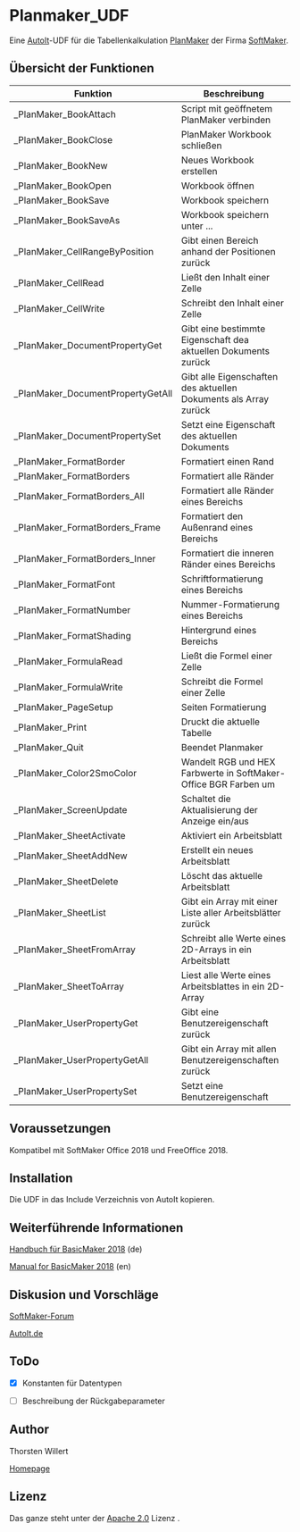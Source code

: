 # Planmaker_UDF

Eine [AutoIt](https://www.autoitscript.com/site/autoit/)-UDF für die Tabellenkalkulation [PlanMaker](https://www.softmaker.de/softmaker-office-planmaker) der Firma [SoftMaker](https://www.softmaker.de/softmaker-office).

## Übersicht der Funktionen

| Funktion | Beschreibung |
|--------|--------|
| _PlanMaker_BookAttach| Script mit geöffnetem PlanMaker verbinden|
| _PlanMaker_BookClose| PlanMaker Workbook schließen|
| _PlanMaker_BookNew|Neues Workbook erstellen|
| _PlanMaker_BookOpen|Workbook öffnen|
| _PlanMaker_BookSave|Workbook speichern|
|_PlanMaker_BookSaveAs|Workbook speichern unter ...|
|_PlanMaker_CellRangeByPosition|Gibt einen Bereich anhand der Positionen zurück|
|_PlanMaker_CellRead |Ließt den Inhalt einer Zelle|
| _PlanMaker_CellWrite |Schreibt den Inhalt einer Zelle|
| _PlanMaker_DocumentPropertyGet |Gibt eine bestimmte Eigenschaft dea aktuellen Dokuments zurück|
| _PlanMaker_DocumentPropertyGetAll |Gibt alle Eigenschaften des aktuellen Dokuments als Array zurück|
| _PlanMaker_DocumentPropertySet |Setzt eine Eigenschaft des aktuellen Dokuments|
| _PlanMaker_FormatBorder |Formatiert einen Rand|
| _PlanMaker_FormatBorders |Formatiert alle Ränder|
| _PlanMaker_FormatBorders_All |Formatiert alle Ränder eines Bereichs|
| _PlanMaker_FormatBorders_Frame |Formatiert den Außenrand eines Bereichs|
| _PlanMaker_FormatBorders_Inner |Formatiert die inneren Ränder eines Bereichs|
| _PlanMaker_FormatFont |Schriftformatierung eines Bereichs|
| _PlanMaker_FormatNumber |Nummer-Formatierung eines Bereichs|
| _PlanMaker_FormatShading |Hintergrund eines Bereichs|
| _PlanMaker_FormulaRead |Ließt die Formel einer Zelle|
| _PlanMaker_FormulaWrite |Schreibt die Formel einer Zelle|
| _PlanMaker_PageSetup |Seiten Formatierung|
| _PlanMaker_Print |Druckt die aktuelle Tabelle|
| _PlanMaker_Quit |Beendet Planmaker|
| _PlanMaker_Color2SmoColor |Wandelt RGB und HEX Farbwerte in SoftMaker-Office BGR Farben um|
| _PlanMaker_ScreenUpdate |Schaltet die Aktualisierung der Anzeige ein/aus|
| _PlanMaker_SheetActivate |Aktiviert ein Arbeitsblatt|
| _PlanMaker_SheetAddNew |Erstellt ein neues Arbeitsblatt|
| _PlanMaker_SheetDelete |Löscht das aktuelle Arbeitsblatt|
| _PlanMaker_SheetList |Gibt ein Array mit einer Liste aller Arbeitsblätter zurück|
| _PlanMaker_SheetFromArray |Schreibt alle Werte eines 2D-Arrays in ein Arbeitsblatt|
| _PlanMaker_SheetToArray |Liest alle Werte eines Arbeitsblattes in ein 2D-Array|
| _PlanMaker_UserPropertyGet |Gibt eine Benutzereigenschaft zurück|
| _PlanMaker_UserPropertyGetAll |Gibt ein Array mit allen Benutzereigenschaften zurück|
| _PlanMaker_UserPropertySet |Setzt eine Benutzereigenschaft|

## Voraussetzungen

Kompatibel mit SoftMaker Office 2018 und FreeOffice 2018.


## Installation

Die UDF in das Include Verzeichnis von AutoIt kopieren.


## Weiterführende Informationen

[Handbuch für BasicMaker 2018](http://www.softmaker.net/down/bm2018manual_de.pdf) (de)

[Manual for BasicMaker 2018](http://www.softmaker.net/down/bm2018manual_en.pdf) (en)

## Diskusion und Vorschläge

[SoftMaker-Forum](https://forum.softmaker.de/viewtopic.php?f=276&t=25608#p123093)

[AutoIt.de](https://autoit.de/thread/85113-planmaker-udf-tabellenkalkulation-von-softmaker-office-und-freeoffice/)


## ToDo

- [x] Konstanten für Datentypen
- [ ] Beschreibung der Rückgabeparameter


## Author
Thorsten Willert

[Homepage](https://www.thorsten-willert.de/software/autoit/autoit-udfs/planmaker)

## Lizenz
Das ganze steht unter der [Apache 2.0](https://github.com/THWillert/HomeMatic_CSS/blob/master/LICENSE) Lizenz
.
